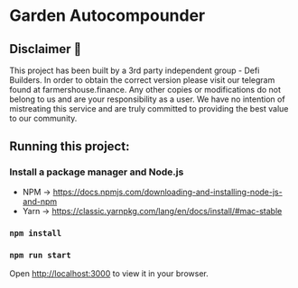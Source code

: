 # Garden Autocompounder

## Disclaimer 🛑

This project has been built by a 3rd party independent group - Defi Builders. In order to obtain the correct version please visit our telegram found at farmershouse.finance. Any other copies or modifications do not belong to us and are your responsibility as a user.
We have no intention of mistreating this service and are truly committed to providing the best value to our community.

## Running this project:

### Install a package manager and Node.js

-   NPM -> https://docs.npmjs.com/downloading-and-installing-node-js-and-npm
-   Yarn -> https://classic.yarnpkg.com/lang/en/docs/install/#mac-stable

### `npm install`

### `npm run start`

Open [http://localhost:3000](http://localhost:3000) to view it in your browser.
